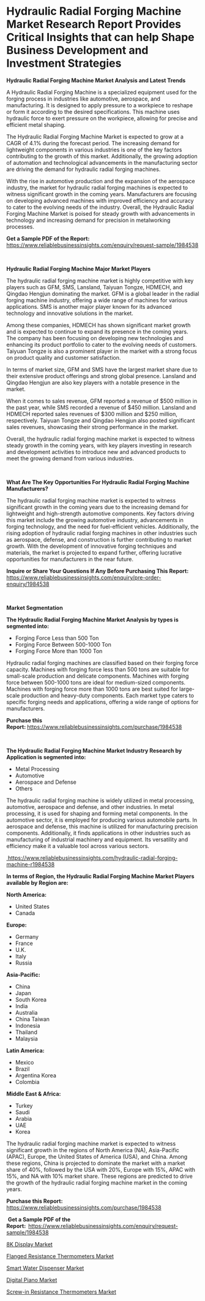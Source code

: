 <p><h1>Hydraulic Radial Forging Machine Market Research Report Provides Critical Insights that can help Shape Business Development and Investment Strategies</h1></p><p><strong>Hydraulic Radial Forging Machine Market Analysis and Latest Trends</strong></p>
<p><p>A Hydraulic Radial Forging Machine is a specialized equipment used for the forging process in industries like automotive, aerospace, and manufacturing. It is designed to apply pressure to a workpiece to reshape or form it according to the desired specifications. This machine uses hydraulic force to exert pressure on the workpiece, allowing for precise and efficient metal shaping.</p><p>The Hydraulic Radial Forging Machine Market is expected to grow at a CAGR of 4.1% during the forecast period. The increasing demand for lightweight components in various industries is one of the key factors contributing to the growth of this market. Additionally, the growing adoption of automation and technological advancements in the manufacturing sector are driving the demand for hydraulic radial forging machines.</p><p>With the rise in automotive production and the expansion of the aerospace industry, the market for hydraulic radial forging machines is expected to witness significant growth in the coming years. Manufacturers are focusing on developing advanced machines with improved efficiency and accuracy to cater to the evolving needs of the industry. Overall, the Hydraulic Radial Forging Machine Market is poised for steady growth with advancements in technology and increasing demand for precision in metalworking processes.</p></p>
<p><strong>Get a Sample PDF of the Report:&nbsp;</strong> <a href="https://www.reliablebusinessinsights.com/enquiry/request-sample/1984538">https://www.reliablebusinessinsights.com/enquiry/request-sample/1984538</a></p>
<p>&nbsp;</p>
<p><strong>Hydraulic Radial Forging Machine Major Market Players</strong></p>
<p><p>The hydraulic radial forging machine market is highly competitive with key players such as GFM, SMS, Lansland, Taiyuan Tongze, HDMECH, and Qingdao Hengjun dominating the market. GFM is a global leader in the radial forging machine industry, offering a wide range of machines for various applications. SMS is another major player known for its advanced technology and innovative solutions in the market.</p><p>Among these companies, HDMECH has shown significant market growth and is expected to continue to expand its presence in the coming years. The company has been focusing on developing new technologies and enhancing its product portfolio to cater to the evolving needs of customers. Taiyuan Tongze is also a prominent player in the market with a strong focus on product quality and customer satisfaction.</p><p>In terms of market size, GFM and SMS have the largest market share due to their extensive product offerings and strong global presence. Lansland and Qingdao Hengjun are also key players with a notable presence in the market.</p><p>When it comes to sales revenue, GFM reported a revenue of $500 million in the past year, while SMS recorded a revenue of $450 million. Lansland and HDMECH reported sales revenues of $300 million and $250 million, respectively. Taiyuan Tongze and Qingdao Hengjun also posted significant sales revenues, showcasing their strong performance in the market.</p><p>Overall, the hydraulic radial forging machine market is expected to witness steady growth in the coming years, with key players investing in research and development activities to introduce new and advanced products to meet the growing demand from various industries.</p></p>
<p>&nbsp;</p>
<p><strong>What Are The Key Opportunities For Hydraulic Radial Forging Machine Manufacturers?</strong></p>
<p><p>The hydraulic radial forging machine market is expected to witness significant growth in the coming years due to the increasing demand for lightweight and high-strength automotive components. Key factors driving this market include the growing automotive industry, advancements in forging technology, and the need for fuel-efficient vehicles. Additionally, the rising adoption of hydraulic radial forging machines in other industries such as aerospace, defense, and construction is further contributing to market growth. With the development of innovative forging techniques and materials, the market is projected to expand further, offering lucrative opportunities for manufacturers in the near future.</p></p>
<p><strong>Inquire or Share Your Questions If Any Before Purchasing This Report:</strong> <a href="https://www.reliablebusinessinsights.com/enquiry/pre-order-enquiry/1984538">https://www.reliablebusinessinsights.com/enquiry/pre-order-enquiry/1984538</a></p>
<p>&nbsp;</p>
<p><strong>Market Segmentation</strong></p>
<p><strong>The Hydraulic Radial Forging Machine Market Analysis by types is segmented into:</strong></p>
<p><ul><li>Forging Force Less than 500 Ton</li><li>Forging Force Between 500-1000 Ton</li><li>Forging Force More than 1000 Ton</li></ul></p>
<p><p>Hydraulic radial forging machines are classified based on their forging force capacity. Machines with forging force less than 500 tons are suitable for small-scale production and delicate components. Machines with forging force between 500-1000 tons are ideal for medium-sized components. Machines with forging force more than 1000 tons are best suited for large-scale production and heavy-duty components. Each market type caters to specific forging needs and applications, offering a wide range of options for manufacturers.</p></p>
<p><strong>Purchase this Report:&nbsp;</strong><a href="https://www.reliablebusinessinsights.com/purchase/1984538">https://www.reliablebusinessinsights.com/purchase/1984538</a></p>
<p>&nbsp;</p>
<p><strong>The Hydraulic Radial Forging Machine Market Industry Research by Application is segmented into:</strong></p>
<p><ul><li>Metal Processing</li><li>Automotive</li><li>Aerospace and Defense</li><li>Others</li></ul></p>
<p><p>The hydraulic radial forging machine is widely utilized in metal processing, automotive, aerospace and defense, and other industries. In metal processing, it is used for shaping and forming metal components. In the automotive sector, it is employed for producing various automobile parts. In aerospace and defense, this machine is utilized for manufacturing precision components. Additionally, it finds applications in other industries such as manufacturing of industrial machinery and equipment. Its versatility and efficiency make it a valuable tool across various sectors.</p></p>
<p><a href="https://www.reliablebusinessinsights.com/hydraulic-radial-forging-machine-r1984538">&nbsp;https://www.reliablebusinessinsights.com/hydraulic-radial-forging-machine-r1984538</a></p>
<p><strong>In terms of Region, the Hydraulic Radial Forging Machine Market Players available by Region are:</strong></p>
<p>
    <p> <strong> North America: </strong>
        <ul>
            <li>United States</li>
            <li>Canada</li>
        </ul>
        </p> 
    <p> <strong> Europe: </strong>
        <ul>
            <li>Germany</li>
            <li>France</li>
            <li>U.K.</li>
            <li>Italy</li>
            <li>Russia</li>
        </ul>
        </p> 
    <p> <strong> Asia-Pacific: </strong>
        <ul>
            <li>China</li>
            <li>Japan</li>
            <li>South Korea</li>
            <li>India</li>
            <li>Australia</li>
            <li>China Taiwan</li>
            <li>Indonesia</li>
            <li>Thailand</li>
            <li>Malaysia</li>
        </ul>
        </p> 
    <p> <strong> Latin America: </strong>
        <ul>
            <li>Mexico</li>
            <li>Brazil</li>
            <li>Argentina Korea</li>
            <li>Colombia</li>
        </ul>
        </p> 
    <p> <strong> Middle East & Africa: </strong>
        <ul>
            <li>Turkey</li>
            <li>Saudi</li>
            <li>Arabia</li>
            <li>UAE</li>
            <li>Korea</li>
        </ul>
    </p>
    </p>
<p><p>The hydraulic radial forging machine market is expected to witness significant growth in the regions of North America (NA), Asia-Pacific (APAC), Europe, the United States of America (USA), and China. Among these regions, China is projected to dominate the market with a market share of 40%, followed by the USA with 20%, Europe with 15%, APAC with 15%, and NA with 10% market share. These regions are predicted to drive the growth of the hydraulic radial forging machine market in the coming years.</p></p>
<p><strong>Purchase this Report: </strong><a href="https://www.reliablebusinessinsights.com/purchase/1984538">https://www.reliablebusinessinsights.com/purchase/1984538</a></p>
<p>&nbsp;<strong>Get a Sample PDF of the Report:&nbsp;&nbsp;</strong><a href="https://www.reliablebusinessinsights.com/enquiry/request-sample/1984538">https://www.reliablebusinessinsights.com/enquiry/request-sample/1984538</a></p>
<p><strong></strong></p>
<p><p><a href="https://medium.com/@maxson5287/8k-display-market-overview-global-market-trends-and-future-prospects-from-2024-to-2031-2bfec5cc4e05">8K Display Market</a></p><p><a href="https://github.com/mabenkhyari11/Market-Research-Report-List-1/blob/main/flanged-resistance-thermometers-market.md">Flanged Resistance Thermometers Market</a></p><p><a href="https://medium.com/@sac-m/smart-water-dispenser-market-size-share-analysis-growth-trends-forecasts-2024-2031-6c3fdbe89c07">Smart Water Dispenser Market</a></p><p><a href="https://medium.com/@bsjdj3773/an-in-depth-analysis-of-the-global-digital-piano-market-scope-and-its-rapid-growing-9-9-dad6bad0e215">Digital Piano Market</a></p><p><a href="https://github.com/FrankHernanXXfnf/Market-Research-Report-List-1/blob/main/screw-in-resistance-thermometers-market.md">Screw-in Resistance Thermometers Market</a></p></p>